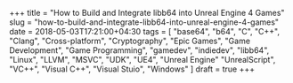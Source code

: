 +++
title = "How to Build and Integrate libb64 into Unreal Engine 4 Games"
slug = "how-to-build-and-integrate-libb64-into-unreal-engine-4-games"
date = 2018-05-03T17:21:00+04:30
tags = [ "base64", "b64", "C", "C++", "Clang", "Cross-platform", "Cryptography", "Epic Games", "Game Development", "Game Programming", "gamedev", "indiedev", "libb64", "Linux", "LLVM", "MSVC", "UDK", "UE4", "Unreal Engine" "UnrealScript", "VC++", "Visual C++", "Visual Stuio", "Windows" ]
draft = true
+++

<!--more-->
